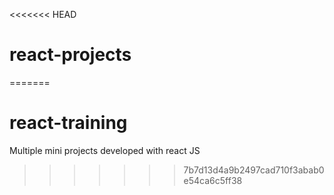 <<<<<<< HEAD
# react-projects
=======
# react-training
Multiple mini projects developed with react JS
>>>>>>> 7b7d13d4a9b2497cad710f3abab0e54ca6c5ff38
